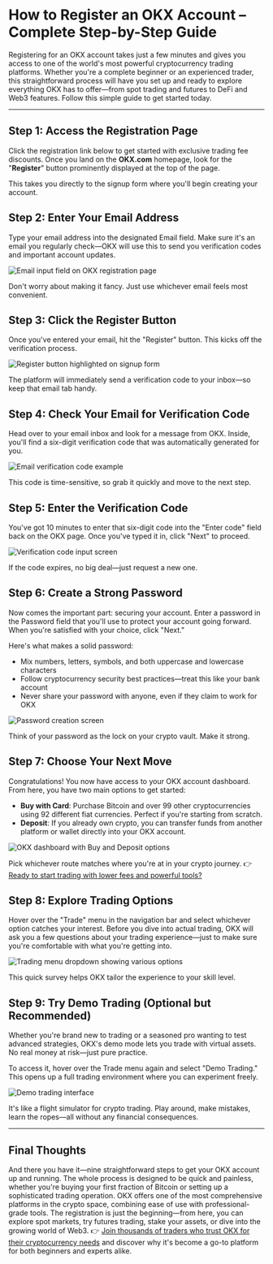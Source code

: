 # How to Register an OKX Account – Complete Step-by-Step Guide

Registering for an OKX account takes just a few minutes and gives you access to one of the world's most powerful cryptocurrency trading platforms. Whether you're a complete beginner or an experienced trader, this straightforward process will have you set up and ready to explore everything OKX has to offer—from spot trading and futures to DeFi and Web3 features. Follow this simple guide to get started today.

---

## Step 1: Access the Registration Page

Click the registration link below to get started with exclusive trading fee discounts. Once you land on the **OKX.com** homepage, look for the "**Register**" button prominently displayed at the top of the page.

This takes you directly to the signup form where you'll begin creating your account.

## Step 2: Enter Your Email Address

Type your email address into the designated Email field. Make sure it's an email you regularly check—OKX will use this to send you verification codes and important account updates.

![Email input field on OKX registration page](image/36385136842856.webp)

Don't worry about making it fancy. Just use whichever email feels most convenient.

## Step 3: Click the Register Button

Once you've entered your email, hit the "Register" button. This kicks off the verification process. 

![Register button highlighted on signup form](image/9321389593.webp)

The platform will immediately send a verification code to your inbox—so keep that email tab handy.

## Step 4: Check Your Email for Verification Code

Head over to your email inbox and look for a message from OKX. Inside, you'll find a six-digit verification code that was automatically generated for you.

![Email verification code example](image/38589942.webp)

This code is time-sensitive, so grab it quickly and move to the next step.

## Step 5: Enter the Verification Code

You've got 10 minutes to enter that six-digit code into the "Enter code" field back on the OKX page. Once you've typed it in, click "Next" to proceed.

![Verification code input screen](image/19861058368517.webp)

If the code expires, no big deal—just request a new one.

## Step 6: Create a Strong Password

Now comes the important part: securing your account. Enter a password in the Password field that you'll use to protect your account going forward. When you're satisfied with your choice, click "Next."

Here's what makes a solid password:

- Mix numbers, letters, symbols, and both uppercase and lowercase characters
- Follow cryptocurrency security best practices—treat this like your bank account
- Never share your password with anyone, even if they claim to work for OKX

![Password creation screen](image/0779453402.webp)

Think of your password as the lock on your crypto vault. Make it strong.

## Step 7: Choose Your Next Move

Congratulations! You now have access to your OKX account dashboard. From here, you have two main options to get started:

- **Buy with Card**: Purchase Bitcoin and over 99 other cryptocurrencies using 92 different fiat currencies. Perfect if you're starting from scratch.
- **Deposit**: If you already own crypto, you can transfer funds from another platform or wallet directly into your OKX account.

![OKX dashboard with Buy and Deposit options](image/811440486.webp)

Pick whichever route matches where you're at in your crypto journey. 👉 [Ready to start trading with lower fees and powerful tools?](https://www.okx.com/join/47044926)

## Step 8: Explore Trading Options

Hover over the "Trade" menu in the navigation bar and select whichever option catches your interest. Before you dive into actual trading, OKX will ask you a few questions about your trading experience—just to make sure you're comfortable with what you're getting into.

![Trading menu dropdown showing various options](image/7273340867871839.webp)

This quick survey helps OKX tailor the experience to your skill level.

## Step 9: Try Demo Trading (Optional but Recommended)

Whether you're brand new to trading or a seasoned pro wanting to test advanced strategies, OKX's demo mode lets you trade with virtual assets. No real money at risk—just pure practice.

To access it, hover over the Trade menu again and select "Demo Trading." This opens up a full trading environment where you can experiment freely.

![Demo trading interface](image/48903066.webp)

It's like a flight simulator for crypto trading. Play around, make mistakes, learn the ropes—all without any financial consequences.

---

## Final Thoughts

And there you have it—nine straightforward steps to get your OKX account up and running. The whole process is designed to be quick and painless, whether you're buying your first fraction of Bitcoin or setting up a sophisticated trading operation. OKX offers one of the most comprehensive platforms in the crypto space, combining ease of use with professional-grade tools. The registration is just the beginning—from here, you can explore spot markets, try futures trading, stake your assets, or dive into the growing world of Web3. 👉 [Join thousands of traders who trust OKX for their cryptocurrency needs](https://www.okx.com/join/47044926) and discover why it's become a go-to platform for both beginners and experts alike.

